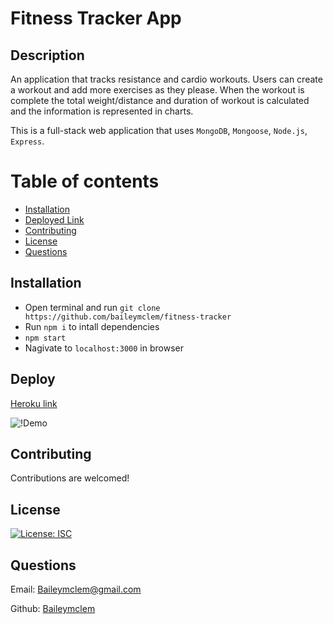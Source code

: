# Fitness Tracker App

## Description

An application that tracks resistance and cardio workouts. Users can create a workout and add more exercises as they please. When the workout is complete the total weight/distance and duration of workout is calculated and the information is represented in charts.


This is a full-stack web application that uses `MongoDB`, `Mongoose`, `Node.js`, `Express`.


Table of contents
=================

<!--ts-->
   * [Installation](#installation)
   * [Deployed Link](#deploy)
   * [Contributing](#contributing)
   * [License](#license)
   * [Questions](#questions)
<!--te-->



## Installation

- Open terminal and run `git clone https://github.com/baileymclem/fitness-tracker`
- Run `npm i` to intall dependencies
- `npm start`
- Nagivate to `localhost:3000` in browser


## Deploy

[Heroku link](https://morning-oasis-79555.herokuapp.com/)

![!Demo](./assets/demo)

## Contributing

Contributions are welcomed!

## License

[![License: ISC](https://img.shields.io/badge/License-ISC-blue.svg)](https://opensource.org/licenses/ISC)

## Questions

Email: [Baileymclem@gmail.com](Baileymclem@gmail.com)

Github: [Baileymclem](https://github.com/baileymclem)
